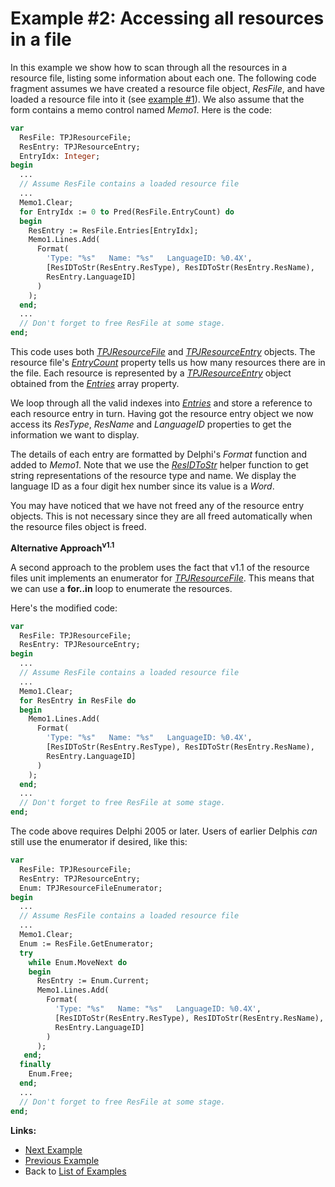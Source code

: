 # Example #2: Accessing all resources in a file

In this example we show how to scan through all the resources in a resource file, listing some information about each one. The following code fragment assumes we have created a resource file object, _ResFile_, and have loaded a resource file into it (see [example #1](./Example1.md)). We also assume that the form contains a memo control named _Memo1_. Here is the code:

```pascal
var
  ResFile: TPJResourceFile;
  ResEntry: TPJResourceEntry;
  EntryIdx: Integer;
begin
  ...
  // Assume ResFile contains a loaded resource file
  ...
  Memo1.Clear;
  for EntryIdx := 0 to Pred(ResFile.EntryCount) do
  begin
    ResEntry := ResFile.Entries[EntryIdx];
    Memo1.Lines.Add(
      Format(
        'Type: "%s"   Name: "%s"   LanguageID: %0.4X',
        [ResIDToStr(ResEntry.ResType), ResIDToStr(ResEntry.ResName),
        ResEntry.LanguageID]
      )
    );
  end;
  ...
  // Don't forget to free ResFile at some stage.
end;
```

This code uses both _[TPJResourceFile](../API/TPJResourceFile.md)_ and _[TPJResourceEntry](../API/TPJResourceEntry.md)_ objects. The resource file's _[EntryCount](../API/TPJResourceFile-EntryCount.md)_ property tells us how many resources there are in the file. Each resource is represented by a _[TPJResourceEntry](../API/TPJResourceEntry.md)_ object obtained from the _[Entries](../API/TPJResourceFile-Entries.md)_ array property.

We loop through all the valid indexes into _[Entries](../API/TPJResourceFile-Entries.md)_ and store a reference to each resource entry in turn. Having got the resource entry object we now access its _ResType_, _ResName_ and _LanguageID_ properties to get the information we want to display.

The details of each entry are formatted by Delphi's _Format_ function and added to _Memo1_. Note that we use the _[ResIDToStr](../API/Routines.md#residtostr)_ helper function to get string representations of the resource type and name. We display the language ID as a four digit hex number since its value is a _Word_.

You may have noticed that we have not freed any of the resource entry objects. This is not necessary since they are all freed automatically when the resource files object is freed.

**Alternative Approach<sup>v1.1</sup>**

A second approach to the problem uses the fact that v1.1 of the resource files unit implements an enumerator for _[TPJResourceFile](../API/TPJResourceFile.md)_. This means that we can use a **for..in** loop to enumerate the resources.

Here's the modified code:

```pascal
var
  ResFile: TPJResourceFile;
  ResEntry: TPJResourceEntry;
begin
  ...
  // Assume ResFile contains a loaded resource file
  ...
  Memo1.Clear;
  for ResEntry in ResFile do
  begin
    Memo1.Lines.Add(
      Format(
        'Type: "%s"   Name: "%s"   LanguageID: %0.4X',
        [ResIDToStr(ResEntry.ResType), ResIDToStr(ResEntry.ResName),
        ResEntry.LanguageID]
      )
    );
  end;
  ...
  // Don't forget to free ResFile at some stage.
end;
```

The code above requires Delphi 2005 or later. Users of earlier Delphis _can_ still use the enumerator if desired, like this:

```pascal
var
  ResFile: TPJResourceFile;
  ResEntry: TPJResourceEntry;
  Enum: TPJResourceFileEnumerator;
begin
  ...
  // Assume ResFile contains a loaded resource file
  ...
  Memo1.Clear;
  Enum := ResFile.GetEnumerator;
  try
    while Enum.MoveNext do
    begin
      ResEntry := Enum.Current;
      Memo1.Lines.Add(
        Format(
          'Type: "%s"   Name: "%s"   LanguageID: %0.4X',
          [ResIDToStr(ResEntry.ResType), ResIDToStr(ResEntry.ResName),
          ResEntry.LanguageID]
        )
      );
   end;
  finally
    Enum.Free;
  end;
  ...
  // Don't forget to free ResFile at some stage.
end;
```

**Links:**

  * [Next Example](./Example3.md)
  * [Previous Example](./Example1.md)
  * Back to [List of Examples](../Examples.md)
